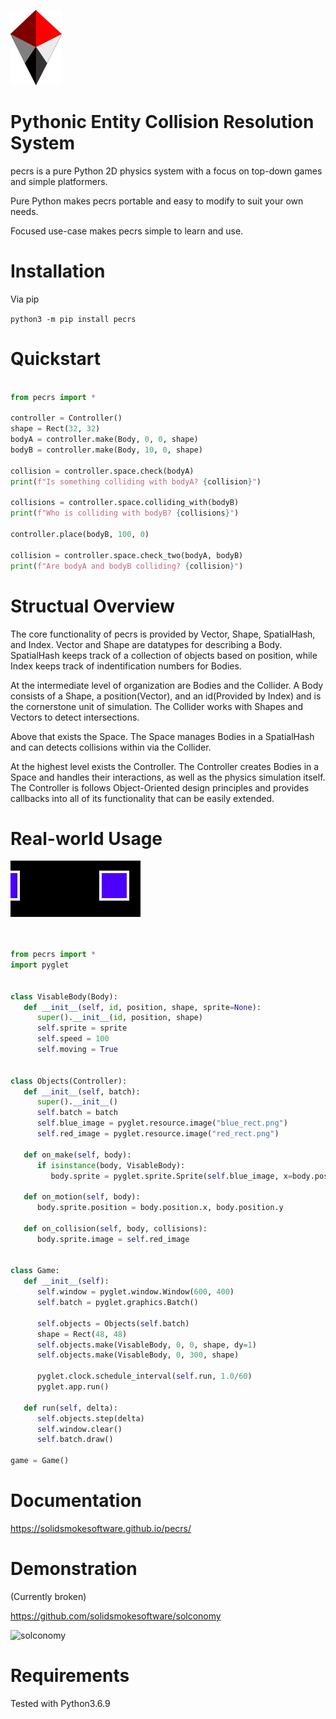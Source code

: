 ![logo](https://raw.githubusercontent.com/solidsmokesoftware/pecrs-py/master/logo.png)

# Pythonic Entity Collision Resolution System

pecrs is a pure Python 2D physics system with a focus on top-down games and simple platformers. 

Pure Python makes pecrs portable and easy to modify to suit your own needs.

Focused use-case makes pecrs simple to learn and use.

# Installation

Via pip

`python3 -m pip install pecrs`

# Quickstart
```python

from pecrs import *

controller = Controller()
shape = Rect(32, 32)
bodyA = controller.make(Body, 0, 0, shape)
bodyB = controller.make(Body, 10, 0, shape)

collision = controller.space.check(bodyA)
print(f"Is something colliding with bodyA? {collision}")

collisions = controller.space.colliding_with(bodyB)
print(f"Who is colliding with bodyB? {collisions}")

controller.place(bodyB, 100, 0)

collision = controller.space.check_two(bodyA, bodyB)
print(f"Are bodyA and bodyB colliding? {collision}")
```

# Structual Overview

The core functionality of pecrs is provided by Vector, Shape, SpatialHash, and Index. Vector and Shape are datatypes for describing a Body. SpatialHash keeps track of a collection of objects based on position, while Index keeps track of indentification numbers for Bodies.

At the intermediate level of organization are Bodies and the Collider. A Body consists of a Shape, a position(Vector), and an id(Provided by Index) and is the cornerstone unit of simulation. The Collider works with Shapes and Vectors to detect intersections.

Above that exists the Space. The Space manages Bodies in a SpatialHash and can detects collisions within via the Collider.

At the highest level exists the Controller. The Controller creates Bodies in a Space and handles their interactions, as well as the physics simulation itself. The Controller is follows Object-Oriented design principles and provides callbacks into all of its functionality that can be easily extended. 

# Real-world Usage

![demo](https://raw.githubusercontent.com/solidsmokesoftware/pecrs-py/master/pyglet_demo.gif)

```python


from pecrs import *
import pyglet


class VisableBody(Body):
   def __init__(self, id, position, shape, sprite=None):
      super().__init__(id, position, shape)
      self.sprite = sprite
      self.speed = 100
      self.moving = True


class Objects(Controller):
   def __init__(self, batch):
      super().__init__()
      self.batch = batch
      self.blue_image = pyglet.resource.image("blue_rect.png")
      self.red_image = pyglet.resource.image("red_rect.png")

   def on_make(self, body):
      if isinstance(body, VisableBody):
         body.sprite = pyglet.sprite.Sprite(self.blue_image, x=body.position.x, y=body.position.y, batch=self.batch)

   def on_motion(self, body):
      body.sprite.position = body.position.x, body.position.y

   def on_collision(self, body, collisions):
      body.sprite.image = self.red_image
      

class Game:
   def __init__(self):
      self.window = pyglet.window.Window(600, 400)
      self.batch = pyglet.graphics.Batch()

      self.objects = Objects(self.batch)
      shape = Rect(48, 48)
      self.objects.make(VisableBody, 0, 0, shape, dy=1)
      self.objects.make(VisableBody, 0, 300, shape)

      pyglet.clock.schedule_interval(self.run, 1.0/60)
      pyglet.app.run()

   def run(self, delta):
      self.objects.step(delta)
      self.window.clear()
      self.batch.draw()

game = Game()
```

# Documentation

https://solidsmokesoftware.github.io/pecrs/

# Demonstration

(Currently broken)

https://github.com/solidsmokesoftware/solconomy

![solconomy](https://camo.githubusercontent.com/de20b3b2014d20a8746f7346e777e323586d5a35/68747470733a2f2f692e696d6775722e636f6d2f566277677664372e706e67)

# Requirements

Tested with Python3.6.9
